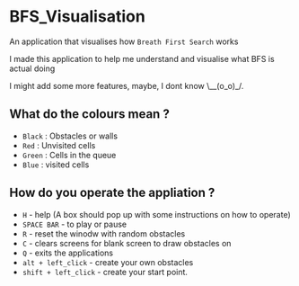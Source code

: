 # BFS_Visualisation

An application that visualises how `Breath First Search` works

I made this application to help me understand and visualise what BFS is actual doing

I might add some more features, maybe, I dont know \\__(o_o)_/.

## What do the colours mean ?
- `Black` : Obstacles or walls
- `Red` : Unvisited cells
- `Green` : Cells in the queue
- `Blue` : visited cells

## How do you operate the appliation ?
* `H` - help (A box should pop up with some instructions on how to operate)
* `SPACE BAR` - to play or pause
* `R` - reset the winodw with random obstacles
* `C` - clears screens for blank screen to draw obstacles on
* `Q` - exits the applications
* `alt + left_click` - create your own obstacles
* `shift + left_click` - create your start point.
